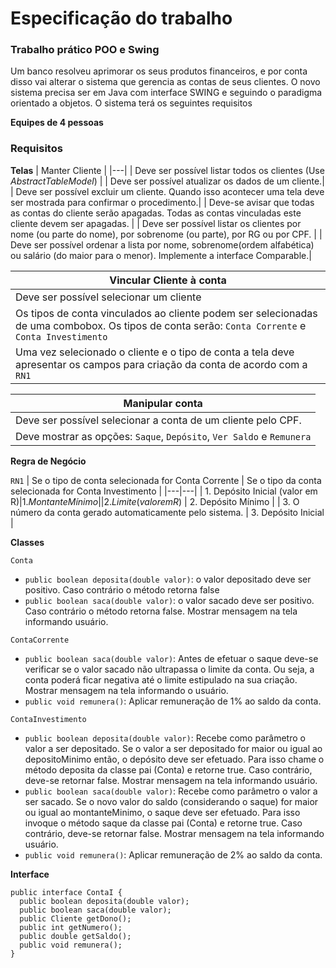 # Especificação do trabalho
### Trabalho prático POO e Swing
Um banco resolveu aprimorar os seus produtos financeiros, e por conta disso vai alterar o sistema que gerencia as contas de seus clientes. O novo sistema precisa ser em Java com interface SWING e seguindo o paradigma orientado a objetos. O sistema terá os seguintes requisitos

**Equipes de 4 pessoas**
### Requisitos
**Telas**
| Manter Cliente |
|---|
| Deve ser possível listar todos os clientes (Use _AbstractTableModel_) |
| Deve ser possível atualizar os dados de um cliente.|
| Deve ser possível excluir um cliente. Quando isso acontecer uma tela deve ser mostrada para confirmar o procedimento.| 
| Deve-se avisar que todas as contas do cliente serão apagadas. Todas as contas vinculadas este cliente devem ser apagadas. |
| Deve ser possível listar os clientes por nome (ou parte do nome), por sobrenome (ou parte), por RG ou por CPF. |
| Deve ser possível ordenar a lista por nome, sobrenome(ordem alfabética) ou salário (do maior para o menor). Implemente a interface Comparable.|

| Vincular Cliente à conta |
|---|
| Deve ser possível selecionar um cliente |
| Os tipos de conta vinculados ao cliente podem ser selecionadas de uma combobox. Os tipos de conta serão: `Conta Corrente` e `Conta Investimento` |
| Uma vez selecionado o cliente e o tipo de conta a tela deve apresentar os campos para criação da conta de acordo com a `RN1` |

| Manipular conta |
|---|
| Deve ser possível selecionar a conta de um cliente pelo CPF. |
| Deve mostrar as opções: `Saque`, `Depósito`, `Ver Saldo` e `Remunera` |

**Regra de Negócio**

`RN1`
| Se o tipo de conta selecionada for Conta Corrente | Se o tipo da conta selecionada for Conta Investimento |
|---|---|
| 1. Depósito Inicial (valor em R$) | 1. Montante Mínimo |
|  2. Limite (valor em R$) | 2. Depósito Mínimo |
|  3. O número da conta gerado automaticamente pelo sistema. | 3. Depósito Inicial |

**Classes**

`Conta`
- `public boolean deposita(double valor)`: o valor depositado deve ser positivo. Caso contrário o método retorna false
- `public boolean saca(double valor)`: o valor sacado deve ser positivo. Caso contrário o método retorna false. Mostrar mensagem na tela informando usuário.

`ContaCorrente`
- `public boolean saca(double valor)`: Antes de efetuar o saque deve-se verificar se o valor sacado não ultrapassa o limite da conta. Ou seja, a conta poderá ficar negativa até o limite estipulado na sua criação. Mostrar mensagem na tela informando o usuário.
- `public void remunera()`: Aplicar remuneração de 1% ao saldo da conta.

`ContaInvestimento`
- `public boolean deposita(double valor)`: Recebe como parâmetro o valor a ser depositado. Se o valor a ser depositado for maior ou igual ao depositoMinimo então, o depósito deve ser efetuado. Para isso chame o método deposita da classe pai (Conta) e retorne true. Caso contrário, deve-se retornar false. Mostrar mensagem na tela informando usuário.
- `public boolean saca(double valor)`: Recebe como parâmetro o valor a ser sacado. Se o novo valor do saldo (considerando o saque) for maior ou igual ao montanteMinimo, o saque deve ser efetuado. Para isso invoque o método saque da classe pai (Conta) e retorne true. Caso contrário, deve-se retornar false. Mostrar mensagem na tela informando usuário.
- `public void remunera()`: Aplicar remuneração de 2% ao saldo da conta.

**Interface**
```
public interface ContaI {
  public boolean deposita(double valor);
  public boolean saca(double valor);
  public Cliente getDono();
  public int getNumero();
  public double getSaldo();
  public void remunera();
}
```
